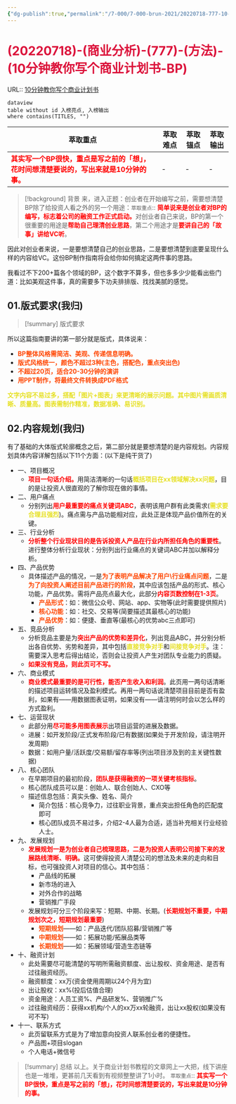 ```yaml
---
{"dg-publish":true,"permalink":"/7-000/7-000-brun-2021/20220718-777-10-bp/"}
---
```



# <font color=#DC143C>(20220718)-(商业分析)-(777)-(方法)-(10分钟教你写个商业计划书-BP)</font>
URL:: [10分钟教你写个商业计划书](https://zhuanlan.zhihu.com/p/21845926)

```
dataview
table without id 入榜亮点, 入榜输出
where contains(TITLES, "")
```

| 萃取重点                                                                                    | 萃取难点 | 萃取锚点 | 萃取输出 |
| --------------------------------------------------------------------------------------- | ---- | ---- | ---- |
| <strong><font color=#FF0000>其实写一个BP很快，重点是写之前的「想」，花时间想清楚要说的，写出来就是10分钟的事。</font></strong> | \-   | \-   | \-   |


>[!background] 背景
>来，进入正题：创业者在开始编写之前，需要想清楚BP除了给投资人看之外的另一个用途：`萃取重点`:: <strong><font color=#FF0000>简单说来是创业者对BP的编写，标志着公司的融资工作正式启动。</font></strong>对创业者自己来说，BP的第一个很重要的用途是<strong><font color=#FF0000>帮助自己理清创业思路</font></strong>，第二个用途才是<strong><font color=#FF0000>要讲自己的「故事」讲给VC听</font></strong>。

因此对创业者来说，一是要想清楚自己的创业思路，二是要想清楚到底要呈现什么样的内容给VC。这份BP制作指南将会给你如何搞定这两件事的思路。

我看过不下200+篇各个领域的BP，这个数字不算多，但也多多少少能看出些门道：比如美观这件事，真的需要多下功夫排排版、找找美腻的感觉。

## 01.版式要求(我归)

>[!summary] 版式要求

所以这篇指南要讲的第一部分就是版式，具体说来：
+ <strong><font color=#FF4500>BP整体风格需简洁、美观、传递信息明确。</font></strong>
+ <strong><font color=#FF4500>版式风格统一，颜色不超过3种(主色，搭配色，重点突出色)</font></strong>
+ <strong><font color=#FF4500>不超过20页，适合20-30分钟的演讲</font></strong>
+ <strong><font color=#FF4500>用PPT制作，将最终文件转换成PDF格式</font></strong>

<strong><font color=#E6E022>文字内容不易过多，搭配「图片+图表」来更清晰的展示问题。其中图片需画质清晰、质量高。图表需制作精准，数据准确、易识别。</font></strong>

## 02.内容规划(我归)
有了基础的大体版式轮廓概念之后，第二部分就是要想清楚的是内容规划。内容规划具体内容详解包括以下11个方面：(以下是纯干货了)
+ 一、项目概况
    + <strong><font color=#FF0000>项目一句话介绍。</font></strong>用简洁清晰的一句话<strong><font color=#E6E022>概括项目在xx领域解决xx问题</font></strong>，目的是让投资人很直观的了解你现在做的事情。
+ 二、用户痛点
    + 分别列出<strong><font color=#FF0000>用户最重要的痛点关键词ABC</font></strong>，表明该用户群有此类需求(<strong><font color=#E6E022>需求要合理且强烈</font></strong>)。痛点需与产品功能相对应，此处正是体现产品价值所在的关键。
+ 三、行业分析
    + <strong><font color=#FF0000>分析整个行业现状目的是告诉投资人产品在行业内所担任角色的重要性</font></strong>。进行整体分析行业现状：分别列出行业痛点的关键词ABC并加以解释分析。
+ 四、产品优势
    + 具体描述产品的情况，一是<strong><font color=#FF4500>为了表明产品解决了用户\行业痛点问题</font></strong>，二是<strong><font color=#FF4500>为了向投资人阐述目前产品进行的阶段</font></strong>，其中应该包括产品的形式、核心功能，产品优势。需将产品亮点最大化，此部分<strong><font color=#FF0000>内容页数控制在1-3页</font></strong>。
        + <strong><font color=#FF4500>产品形式</font></strong>：如：微信公众号、网站、app、实物等(此时需要提供照片)
        + <strong><font color=#FF4500>核心功能</font></strong>：如：社交、交易等(简要描述其最核心的功能)
        + <strong><font color=#FF4500>产品优势</font></strong>：如：便捷、垂直等(最核心的优势abc三点即可)
+ 五、竞品分析
    + 分析竞品主要是为<strong><font color=#FF0000>突出产品的优势和差异化</font></strong>，列出竞品ABC，并分别分析出各自优势、劣势和差异，其中包括<strong><font color=#E6E022>直接竞争对手</font></strong>和<strong><font color=#E6E022>间接竞争对手</font></strong>。注：需要深入思考后得出结论，否则会让投资人产生对团队专业能力的质疑。
    + <strong><font color=#FF0000>如果没有竞品，则此页可不写。</font></strong>
+ 六、商业模式
    + <strong><font color=#FF0000>商业模式最重要的是可行性，能否产生收入和利润</font></strong>。此页用一两句话清晰的描述项目运转情况及盈利模式。再用一两句话说清楚项目目前是否有盈利，如果有——用数据图表证明，如果没有——请注明何时会以怎么样的方式盈利。
+ 七、运营现状
    + 此部分用<strong><font color=#FF0000>尽可能多用图表展示</font></strong>出项目运营的进展及数据。
    + 进展：如开发阶段/正式发布阶段/已有数据(如果处于开发阶段，请注明开发周期)
    + 数据：如用户量/活跃度/交易额/留存率等(列出项目涉及到的主关键性数据)
+ 八、核心团队
    + 在早期项目的最初阶段，<strong><font color=#FF0000>团队是获得融资的一项关键考核指标</font></strong>。
    + 核心团队成员可以是：创始人、联合创始人、CXO等
    + 描述信息包括：真实头像、姓名、简介
        + 简介包括：核心竞争力，过往职业背景，重点突出担任角色的匹配度即可
        + 核心团队成员不易过多，介绍2-4人最为合适，适当补充相关行业经验人士。
+ 九、发展规划
    + <strong><font color=#FF0000>发展规划一是为创业者自己梳理思路，二是为投资人表明公司接下来的发展路线清晰、明确。</font></strong>这可使得投资人清楚公司的想法及未来的走向和目标，也可强投资人对项目的信心。其中包括：
        + 产品线的拓展
        + 新市场的进入
        + 对外合作的战略
        + 营销推广手段
    + 发展规划可分三个阶段来写：短期、中期、长期。(<strong><font color=#FF0000>长期规划不重要，中期规划次之，短期规划最重要</font></strong>)
        + <strong><font color=#FF4500>短期规划</font></strong>——如：产品迭代/团队招募/营销推广等
        + <strong><font color=#FF4500>中期规划</font></strong>——如：拓展功能/拓展品类等
        + <strong><font color=#FF4500>长期规划</font></strong>——如：拓展领域/营造生态链等
+ 十、融资计划
    + 此处需要尽可能清楚的写明所需融资额度、出让股权、资金用途、是否有过往融资经历。
    + 融资额度：xx万(资金使用周期以24个月为宜)
    + 出让股权：xx%(投后估值合理)
    + 资金用途：人员工资%、产品研发%、营销推广%
    + 过往融资经历：获得xx机构/个人的xx万xx轮融资，出让xx股权(如果没有可不写)
+ 十一、联系方式
    + 此页留联系方式是为了增加意向投资人联系创业者的便捷性。
    + 产品图+项目slogan
    + 个人电话+微信号

>[!summary] 总结
>以上。关于商业计划书教程的文章网上一大把，线下讲座也是一堆堆，更甚前几天看到有视频整整讲了1小时。
>`萃取重点`:: <strong><font color=#FF0000>其实写一个BP很快，重点是写之前的「想」，花时间想清楚要说的，写出来就是10分钟的事。</font></strong>

